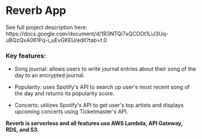 <h1>Reverb App</h1>
See full project description here: https://docs.google.com/document/d/1R3NTQi7xQCDOt1LiJ3Uq-uBQzQxA061Pq-i_uEvGKEU/edit?tab=t.0

<h3>Key features:</h3>

* Song journal: allows users to write journal entries about their song of the day to an encrypted journal.

* Popularity: uses Spotify's API to search up user's most recent song of the day and returns its popularity score.
  
* Concerts: utilizes Spotify's API to get user's top artists and displays upcoming concerts using Ticketmaster's API.

**Reverb is serverless and all features use AWS Lambda, API Gateway, RDS, and S3.**
